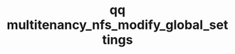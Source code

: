 ---
category: multitenancy
command: multitenancy_nfs_modify_global_settings
optional_options:
- alternate: []
  help: Enables mounting with the NFSv4.1 protocol
  name: --enable-v4
  required: false
- alternate: []
  help: Disables mounting with the NFSv4.1 protocol
  name: --disable-v4
  required: false
- alternate: []
  help: Enables mounting with KRB5 security
  name: --enable-krb5
  required: false
- alternate: []
  help: Disables mounting with KRB5 security
  name: --disable-krb5
  required: false
- alternate: []
  help: Enables mounting with KRB5p security
  name: --enable-krb5p
  required: false
- alternate: []
  help: Disables mounting with KRB5p security
  name: --disable-krb5p
  required: false
- alternate: []
  help: Enables mounting with KRB5i security
  name: --enable-krb5i
  required: false
- alternate: []
  help: Disables mounting with KRB5i security
  name: --disable-krb5i
  required: false
- alternate: []
  help: Enables mounting with AUTH_SYS security
  name: --enable-auth-sys
  required: false
- alternate: []
  help: Disables mounting with AUTH_SYS security
  name: --disable-auth-sys
  required: false
permalink: /qq-cli-command-guide/multitenancy/multitenancy_nfs_modify_global_settings.html
positional_options: []
sidebar: qq_cli_command_reference_sidebar
summary: This section explains how to use the <code>qq multitenancy_nfs_modify_global_settings</code>
  command.
synopsis: Modify global default NFS settings
title: qq multitenancy_nfs_modify_global_settings
usage: "qq multitenancy_nfs_modify_global_settings [-h] [--enable-v4 | --disable-v4]\
  \ [--enable-krb5 | --disable-krb5] [--enable-krb5p | --disable-krb5p]\n    [--enable-krb5i\
  \ | --disable-krb5i] [--enable-auth-sys | --disable-auth-sys]"
zendesk_source: qq CLI Command Guide

---